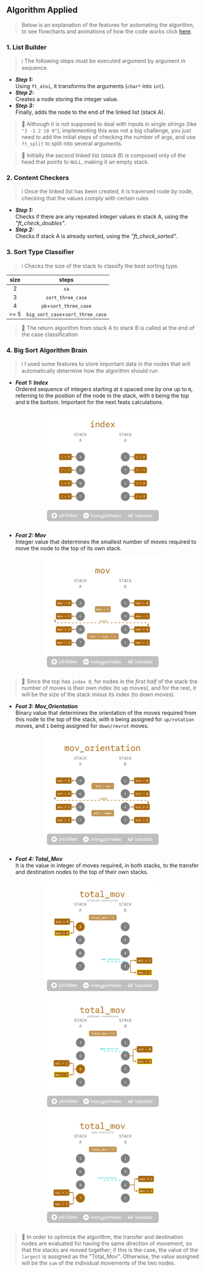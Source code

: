 ## Algorithm Applied

> Below is an explanation of the features for automating the algorithm,  
to see flowcharts and animations of how the code works click [here](https://github.com/pin3dev/42_Push_Swap/wiki/Flowcharts).

### 1. List Builder

> ℹ️ The following steps must be executed argument by argument in sequence. 

* **_Step 1:_**  
Using `ft_atoi`, it transforms the arguments (`char*` into `int`).   
* **_Step 2:_**  
Creates a node storing the integer value.
* **_Step 3:_**  
Finally, adds the node to the end of the linked list (stack A).  

> 🚨 Although it is not supposed to deal with inputs in single strings (like `"3 -1 2 10 0"`), implementing this was not a big challenge, you just need to add the initial steps of checking the number of args, and use `ft_split` to split into several arguments.  

> 🚨 Initially the second linked list (_stack B_) is composed only of the head that points to `NULL`, making it an empty stack.

### 2. Content Checkers
> ℹ️ Once the linked list has been created, it is traversed node by node, checking that the values comply with certain rules 

* **_Step 1:_**  
Checks if there are any repeated integer values in stack A, using the _"ft_check_doubles"_.  
* **_Step 2:_**  
Checks if stack A is already sorted, using the _"ft_check_sorted"_.  

### 3. Sort Type Classifier
> ℹ️ Checks the size of the stack to classify the best sorting type.  

| size | steps |
|:----:|:-----:|
| 2    | `sa`  |
| 3    | `sort_three_case` |
| 4    | `pb`+`sort_three_case` |
| >= 5 | `big_sort_case`+`sort_three_case` |  

> 🚨 The return algorithm from stack A to stack B is called at the end of the case classification 

### 4. Big Sort Algorithm Brain
> ℹ️ I used some features to store important data in the nodes that will automatically determine how the algorithm should run

* **_Feat 1: Index_**  
Ordered sequence of integers starting at `0` spaced one by one up to `N`, referring to the position of the node in the stack, with `0` being the top and `N` the bottom. Important for the next feats calculations.  

<p align="center">
  <img src="https://github.com/pin3dev/42_Cursus/blob/a708c0de6d3fdc729bb720318b5d35bdaa9551c0/assets/PushSwap/Tutorial/feat_1.jpg" width="300" height="300" />
</p>

* **_Feat 2: Mov_**  
Integer value that determines the smallest number of moves required to move the node to the top of its own stack.  

<p align="center">
  <img src="https://github.com/pin3dev/42_Cursus/blob/a708c0de6d3fdc729bb720318b5d35bdaa9551c0/assets/PushSwap/Tutorial/feat_2.jpg" width="300" height="300" />
</p>


> 🚨 Since the top has `index 0`, for nodes in the _first half_ of the stack the number of moves is their own index (to up moves), and for the rest, it will be the size of the stack minus its index (to down moves). 

* **_Feat 3: Mov_Orientation_**  
Binary value that determines the orientation of the moves required from this node to the top of the stack, with `0` being assigned for `up/rotation` moves, and `1` being assigned for `down/revrot` moves.  


<p align="center">
  <img src="https://github.com/pin3dev/42_Cursus/blob/a708c0de6d3fdc729bb720318b5d35bdaa9551c0/assets/PushSwap/Tutorial/feat_3.jpg" width="300" height="300" />
</p>

* **_Feat 4: Total_Mov_**  
It is the value in integer of moves required, in both stacks,  to the transfer and destination nodes to the top of their own stacks.  


<p align="center">
  <img src="https://github.com/pin3dev/42_Cursus/blob/a708c0de6d3fdc729bb720318b5d35bdaa9551c0/assets/PushSwap/Tutorial/feat_4_1.jpg" width="300" height="300" />

  <img src="https://github.com/pin3dev/42_Cursus/blob/a708c0de6d3fdc729bb720318b5d35bdaa9551c0/assets/PushSwap/Tutorial/feat_4_2.jpg" width="300" height="300" />

  <img src="https://github.com/pin3dev/42_Cursus/blob/a708c0de6d3fdc729bb720318b5d35bdaa9551c0/assets/PushSwap/Tutorial/feat_4_3.jpg" width="300" height="300" />
</p>

> 🚨 In order to optimize the algorithm, the transfer and destination nodes are evaluated for having the same direction of movement, so that the stacks are moved together; if this is the case, the value of the `largest` is assigned as the "Total_Mov". Otherwise, the value assigned will be the `sum` of the individual movements of the two nodes.  


<!--
* **_Dest_Place_**  
It is a pointer to the node in another stack (stack B) which will be the intended destination of the current node (stack A), and is calculated following the rules of the [algorithm](https://github.com/pin3dev/42_Push_Swap/wiki/Algorithm). Although "dest_place" is not a feat, it is important for the future assignment of the "total_mov" feat.  

5.5. Best case
> Após todas atribuições anteriores, o best case percorre toda a stack a tentando encontrar o node com o total mov com menor valor, sendo esse o melhor caso -->

